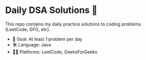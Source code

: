 # Daily DSA Solutions 🚀

This repo contains my daily practice solutions to coding problems (LeetCode, GFG, etc).

- 📅 Goal: At least 1 problem per day
- 🛠 Language: Java 
- 🧑‍💻 Platforms: LeetCode, GeeksForGeeks
